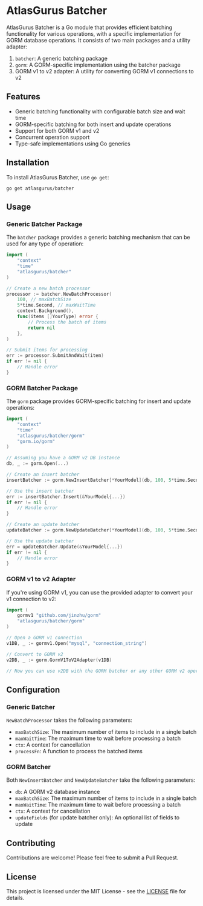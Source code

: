 # AtlasGurus Batcher

AtlasGurus Batcher is a Go module that provides efficient batching functionality for various operations, with a specific implementation for GORM database operations. It consists of two main packages and a utility adapter:

1. `batcher`: A generic batching package
2. `gorm`: A GORM-specific implementation using the batcher package
3. GORM v1 to v2 adapter: A utility for converting GORM v1 connections to v2

## Features

- Generic batching functionality with configurable batch size and wait time
- GORM-specific batching for both insert and update operations
- Support for both GORM v1 and v2
- Concurrent operation support
- Type-safe implementations using Go generics

## Installation

To install AtlasGurus Batcher, use `go get`:

```
go get atlasgurus/batcher
```

## Usage

### Generic Batcher Package

The `batcher` package provides a generic batching mechanism that can be used for any type of operation:

```go
import (
    "context"
    "time"
    "atlasgurus/batcher"
)

// Create a new batch processor
processor := batcher.NewBatchProcessor(
    100, // maxBatchSize
    5*time.Second, // maxWaitTime
    context.Background(),
    func(items []YourType) error {
        // Process the batch of items
        return nil
    },
)

// Submit items for processing
err := processor.SubmitAndWait(item)
if err != nil {
    // Handle error
}
```

### GORM Batcher Package

The `gorm` package provides GORM-specific batching for insert and update operations:

```go
import (
    "context"
    "time"
    "atlasgurus/batcher/gorm"
    "gorm.io/gorm"
)

// Assuming you have a GORM v2 DB instance
db, _ := gorm.Open(...)

// Create an insert batcher
insertBatcher := gorm.NewInsertBatcher[*YourModel](db, 100, 5*time.Second, context.Background())

// Use the insert batcher
err := insertBatcher.Insert(&YourModel{...})
if err != nil {
    // Handle error
}

// Create an update batcher
updateBatcher := gorm.NewUpdateBatcher[*YourModel](db, 100, 5*time.Second, context.Background(), []string{"FieldToUpdate"})

// Use the update batcher
err = updateBatcher.Update(&YourModel{...})
if err != nil {
    // Handle error
}
```

### GORM v1 to v2 Adapter

If you're using GORM v1, you can use the provided adapter to convert your v1 connection to v2:

```go
import (
    gormv1 "github.com/jinzhu/gorm"
    "atlasgurus/batcher/gorm"
)

// Open a GORM v1 connection
v1DB, _ := gormv1.Open("mysql", "connection_string")

// Convert to GORM v2
v2DB, _ := gorm.GormV1ToV2Adapter(v1DB)

// Now you can use v2DB with the GORM batcher or any other GORM v2 operations
```

## Configuration

### Generic Batcher

`NewBatchProcessor` takes the following parameters:

- `maxBatchSize`: The maximum number of items to include in a single batch
- `maxWaitTime`: The maximum time to wait before processing a batch
- `ctx`: A context for cancellation
- `processFn`: A function to process the batched items

### GORM Batcher

Both `NewInsertBatcher` and `NewUpdateBatcher` take the following parameters:

- `db`: A GORM v2 database instance
- `maxBatchSize`: The maximum number of items to include in a single batch
- `maxWaitTime`: The maximum time to wait before processing a batch
- `ctx`: A context for cancellation
- `updateFields` (for update batcher only): An optional list of fields to update

## Contributing

Contributions are welcome! Please feel free to submit a Pull Request.

## License

This project is licensed under the MIT License - see the [LICENSE](LICENSE) file for details.